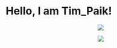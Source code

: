 # Hello, I am Tim_Paik!

<p align="center">
  <a href="https://github.com/Tim-Paik/Tim-Paik">
    <img src="https://github-readme-stats.vercel.app/api?username=Tim-Paik&show_icons=true&theme=dark" />
  </a>
</p>
<p align="center">
  <img src="https://github-readme-stats.vercel.app/api/top-langs/?username=Tim-Paik&hide=javascript,html,css&theme=dark&layout=compact" />
</p>
